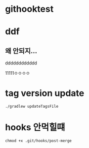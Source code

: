 # githooktest
# ddf
## 왜 안되지...
dddddddddddd

11111ㅇㅇㅇㅇ

# tag version update
```shell
./gradlew updateTagsFile
```

# hooks 안먹힐떄 
```shell
chmod +x .git/hooks/post-merge
```
